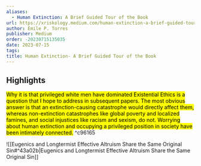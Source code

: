 ```yaml
---
aliases:
  - Human Extinction: A Brief Guided Tour of the Book
url: https://xriskology.medium.com/human-extinction-a-brief-guided-tour-of-the-book-5cfb6a5a726
author: Émile P. Torres
publisher: Medium
order: -20230715135035
date: 2023-07-15
tags:
title: Human Extinction- A Brief Guided Tour of the Book
---
```


## Highlights
<mark>Why it is that privileged white men have dominated Existential Ethics is a question that I hope to address in subsequent papers. The most obvious answer is that an extinction-causing catastrophe would directly affect them, whereas non-extinction catastrophes like global poverty and localized famines, and social injustices like racism and sexism, do not. Worrying about human extinction and occupying a privileged position in society have been intimately connected.</mark> ^c96165

![[Eugenics and Longtermist Effective Altruism Share the Same Original Sin#^43a02b|Eugenics and Longtermist Effective Altruism Share the Same Original Sin]]